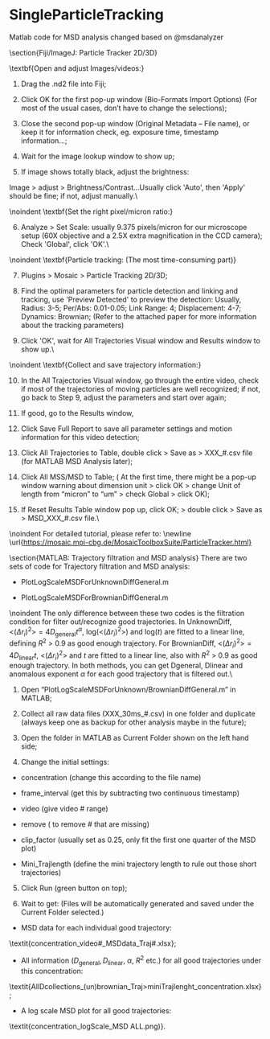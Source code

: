 # SingleParticleTracking
Matlab code for MSD analysis changed based on @msdanalyzer



\section{Fiji/ImageJ: Particle Tracker 2D/3D}
     
\textbf{Open and adjust Images/videos:}

1. Drag the .nd2 file into Fiji;

2. Click OK for the first pop-up window (Bio-Formats Import Options) (For most of the usual cases, don’t have to change the selections);

3. Close the second pop-up window (Original Metadata – File name), or keep it for information check, eg. exposure time, timestamp information…; 

4. Wait for the image lookup window to show up; 

5. If image shows totally black, adjust the brightness: 

Image > adjust > Brightness/Contrast…Usually click 'Auto', then 'Apply' should be fine; if not, adjust manually.\\

\noindent
\textbf{Set the right pixel/micron ratio:}

6. Analyze > Set Scale: usually 9.375 pixels/micron for our microscope setup (60X objective and a 2.5X extra magnification in the CCD camera);
Check 'Global', click 'OK'.\\

\noindent
\textbf{Particle tracking: (The most time-consuming part)}

7. Plugins > Mosaic > Particle Tracking 2D/3D;

8. Find the optimal parameters for particle detection and linking and tracking, use 'Preview Detected' to preview the detection: Usually, Radius: 3-5; Per/Abs: 0.01-0.05; Link Range: 4; Displacement: 4-7; Dynamics: Brownian; (Refer to the attached paper for more information about the tracking parameters)

9. Click 'OK', wait for All Trajectories Visual window and Results window to show up.\\

\noindent
\textbf{Collect and save trajectory information:}

10. In the All Trajectories Visual window, go through the entire video, check if most of the trajectories of moving particles are well recognized; if not, go back to Step 9, adjust the parameters and start over again;

11. If good, go to the Results window, 

12. Click Save Full Report to save all parameter settings and motion information for this video detection;
	
13. Click All Trajectories to Table, double click > Save as > XXX\_\#.csv file (for MATLAB MSD Analysis later);
	
14. Click All MSS/MSD to Table; ( At the first time, there might be a pop-up window warning about dimension unit > click OK > change Unit of length from “micron” to “um” > check Global > click OK); 

15. If Reset Results Table window pop up, click OK; > double click > Save as > MSD\_XXX\_\#.csv file.\\ 

\noindent
For detailed tutorial, please refer to: \newline
\url{https://mosaic.mpi-cbg.de/MosaicToolboxSuite/ParticleTracker.html}



\section{MATLAB: Trajectory filtration and MSD analysis}
There are two sets of code for Trajectory filtration and MSD analysis:

- PlotLogScaleMSDForUnknownDiffGeneral.m

- PlotLogScaleMSDForBrownianDiffGeneral.m

\noindent
The only difference between these two codes is the filtration condition for filter out/recognize good trajectories. In UnknownDiff, $\big<(\Delta r_i)^2\big>=4D_\textrm{general}t^\alpha$, log($\big<(\Delta r_i)^2\big>$) and log($t$) are fitted to a linear line, defining $R^2$ > 0.9 as good enough trajectory. For BrownianDiff, $\big<(\Delta r_i)^2\big>=4D_\textrm{linear}t$, $\big<(\Delta r_i)^2\big>$ and $t$ are fitted to a linear line, also with $R^2$ > 0.9 as good enough trajectory. In both methods, you can get Dgeneral, Dlinear and anomalous exponent $\alpha$ for each good trajectory that is filtered out.\\

1. Open “PlotLogScaleMSDForUnknown/BrownianDiffGeneral.m” in MATLAB;

2. Collect all raw data files (XXX\_30ms\_\#.csv) in one folder and duplicate (always keep one as backup for other analysis maybe in the future); 
	
3. Open the folder in MATLAB as Current Folder shown on the left hand side;
	
4. Change the initial settings: 

- concentration (change this according to the file name)

- frame\_interval (get this by subtracting two continuous timestamp)

- video (give video \# range)

- remove ( to remove \# that are missing)

- clip\_factor (usually set as 0.25, only fit the first one quarter of the MSD plot)

- Mini\_Trajlength (define the mini trajectory length to rule out those short trajectories)
 
5. Click Run (green button on top);
	
6. Wait to get: (Files will be automatically generated and saved under the Current Folder selected.)

- MSD data for each individual good trajectory:

\textit{concentration$\_$video$\#\_$MSDdata$\_$Traj$\#$.xlsx}; 

- All information ($D_\textrm{general}, D_\textrm{linear},~\alpha,~R^2$ etc.) for all good trajectories under this concentration:

\textit{AllDcollections\_(un)brownian\_Traj>miniTrajlenght\_concentration.xlsx};

- A log scale MSD plot for all good trajectories: 

\textit{concentration\_logScale\_MSD ALL.png)}. 



  




